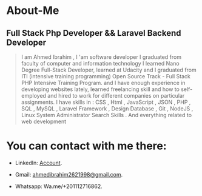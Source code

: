 # About-Me

## Full Stack Php Developer  &amp;&amp; Laravel Backend Developer

> I am Ahmed Ibrahim , I 'am software developer I graduated from faculty of computer and information technology I learned Nano Degree Full-Stack Developer, learned at Udacity and I graduated from ITI (intensive training programming) Open Source Track - Full Stack PHP Intensive Training Program. 
and I have enough experience in developing websites 
lately, learned freelancing skill and how to self-employed and hired to work for different companies on particular assignments.
I have skills in :
CSS , Html , JavaScript , JSON , PHP , SQL , MySQL , Laravel Framework , Design Database , Git , NodeJS , Linux System Administrator Search Skills . And everything related to web development



# You can contact with me there:

- LinkedIn: [Account](https://www.linkedin.com/in/ahmed-ibrahim-86a36b176/).

- Gmail: ahmedibrahim2621998@gmail.com.

- Whatsapp: Wa.me/+201112716862.



